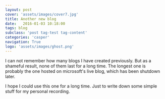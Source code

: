 ```yaml
---
layout: post
cover: 'assets/images/cover7.jpg'
title: Another new blog
date:   2016-01-03 10:18:00
tags: blog
subclass: 'post tag-test tag-content'
categories: 'casper'
navigation: True
logo: 'assets/images/ghost.png'
---
```




I can not remember how many blogs I have created previously. But as a shameful result, none of them last for a long time. The longest one is probably the one hosted on microsoft's live blog, which has been shutdown later.

I hope I could use this one for a long time. Just to write down some simple stuff for my personal recording.
